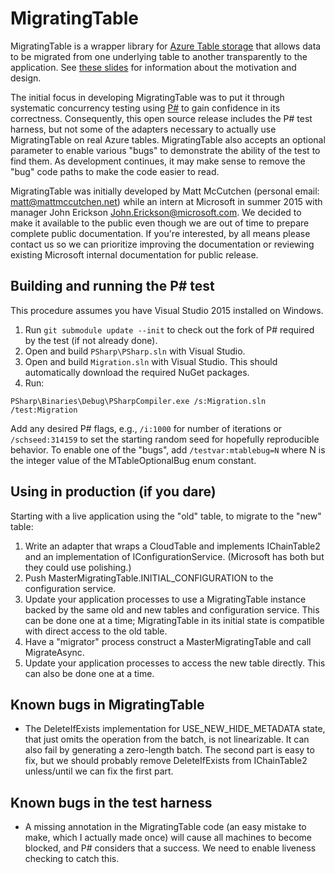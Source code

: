 # MigratingTable

MigratingTable is a wrapper library for [Azure Table storage](https://msdn.microsoft.com/en-us/library/azure/dd179423.aspx) that allows data to be migrated from one underlying table to another transparently to the application.  See [these slides](doc/intern-final-presentation.pptx) for information about the motivation and design.

The initial focus in developing MigratingTable was to put it through systematic concurrency testing using [P#](http://p-org.github.io/PSharp) to gain confidence in its correctness.  Consequently, this open source release includes the P# test harness, but not some of the adapters necessary to actually use MigratingTable on real Azure tables.  MigratingTable also accepts an optional parameter to enable various "bugs" to demonstrate the ability of the test to find them.  As development continues, it may make sense to remove the "bug" code paths to make the code easier to read.

MigratingTable was initially developed by Matt McCutchen (personal email: matt@mattmccutchen.net) while an intern at Microsoft in summer 2015 with manager John Erickson <John.Erickson@microsoft.com>.  We decided to make it available to the public even though we are out of time to prepare complete public documentation.  If you're interested, by all means please contact us so we can prioritize improving the documentation or reviewing existing Microsoft internal documentation for public release.

## Building and running the P# test

This procedure assumes you have Visual Studio 2015 installed on Windows.

1. Run ```git submodule update --init``` to check out the fork of P# required by the test (if not already done).
2. Open and build ```PSharp\PSharp.sln``` with Visual Studio.
3. Open and build ```Migration.sln``` with Visual Studio.  This should automatically download the required NuGet packages.
4. Run:
```
PSharp\Binaries\Debug\PSharpCompiler.exe /s:Migration.sln /test:Migration
```
Add any desired P# flags, e.g., ```/i:1000``` for number of iterations or ```/schseed:314159``` to set the starting random seed for hopefully reproducible behavior.  To enable one of the "bugs", add ```/testvar:mtablebug=N``` where N is the integer value of the MTableOptionalBug enum constant.

## Using in production (if you dare)

Starting with a live application using the "old" table, to migrate to the "new" table:

1. Write an adapter that wraps a CloudTable and implements IChainTable2 and an implementation of IConfigurationService<MTableConfiguration>.  (Microsoft has both but they could use polishing.)
2. Push MasterMigratingTable.INITIAL_CONFIGURATION to the configuration service.
3. Update your application processes to use a MigratingTable instance backed by the same old and new tables and configuration service.  This can be done one at a time; MigratingTable in its initial state is compatible with direct access to the old table.
4. Have a "migrator" process construct a MasterMigratingTable and call MigrateAsync.
5. Update your application processes to access the new table directly.  This can also be done one at a time.

## Known bugs in MigratingTable

- The DeleteIfExists implementation for USE_NEW_HIDE_METADATA state, that just omits the operation from the batch, is not linearizable.  It can also fail by generating a zero-length batch.  The second part is easy to fix, but we should probably remove DeleteIfExists from IChainTable2 unless/until we can fix the first part.

## Known bugs in the test harness

- A missing annotation in the MigratingTable code (an easy mistake to make, which I actually made once) will cause all machines to become blocked, and P# considers that a success.  We need to enable liveness checking to catch this.
